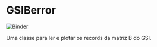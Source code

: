 # GSIBerror

[![Binder](https://mybinder.org/badge_logo.svg)](https://mybinder.org/v2/gh/cfbastarz/GSIBerror/main)

Uma classe para ler e plotar os records da matriz B do GSI.

